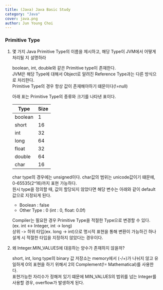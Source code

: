 ```yaml
---
title: (Java) Java Basic Study
category: "Java"
cover: java.png
author: Jun Young Choi
---
```


### Primitive Type

1. 몇 가지 Java Primitive Type의 이름을 제시하고, 해당 Type이 JVM에서 어떻게 처리될 지 설명하라
    
    boolean, int, double와 같은 Primitive type이 존재한다.  
    JVM은 해당 Type에 대해서 Object로 알려진 Reference Type과는 다른 방식으로 처리한다.  
    Primitive Type의 경우 항상 값이 존재해야하기 떄문이다(!=null) 
    
    아래 표는 Primitive Type의 종류와 크기를 나타낸 표이다.
    
    Type | Size
    -----|-----
    boolean | 1
    short | 16
    int | 32
    long | 64
    float | 32
    double | 64
    char | 16  
    
    char type의 경우에는 unsigned이다. char값의 범위는 unicode값이기 떄문에, 0-65535(2^16)까지 표현 가능하다.  
    원시 type을 정의할 때, 값이 할당되지 않았다면 해당 변수는 아래와 같이 default값으로 지정되게 된다.
    
    - Boolean : false
    - Other Type : 0 (int : 0, float: 0.0f)
    
    Compiler는 필요한 경우 Primitive Type을 적절한 Type으로 변경할 수 있다. (ex. int <-> Integer, int -> long)  
    상위 -> 하위 타입(ex. long -> int)으로 명시적 표현을 통해 변환이 가능하긴 하나 설계 시 적절한 타입을 지정하지 않았다는 경우이다.
    
2. 왜 Integer.MIN_VALUES에 대응하는 양수가 존재하지 않을까?

   short, int, long type의 binary 값 저장소는 memory에서 (-/+)가 나뉘지 않고 유일하게 0의 표현을 하기 위해서 2의 Complement(!= Mathematical)를 사용한다.  
   표현가능한 자리수가 정해져 있기 떄문에 MIN_VALUES의 범위를 넘는 Integer를 사용할 경우, overflow가 발생하게 된다.
   



    
    
